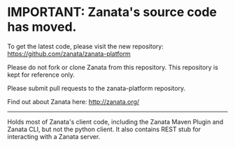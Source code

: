# IMPORTANT: Zanata's source code has moved.

To get the latest code, please visit the new repository: https://github.com/zanata/zanata-platform

Please do not fork or clone Zanata from this repository. This repository is kept for reference only.

Please submit pull requests to the zanata-platform repository.

Find out about Zanata here: http://zanata.org/

***


Holds most of Zanata's client code, including the Zanata Maven Plugin and Zanata CLI, but not the python client.
It also contains REST stub for interacting with a Zanata server.
